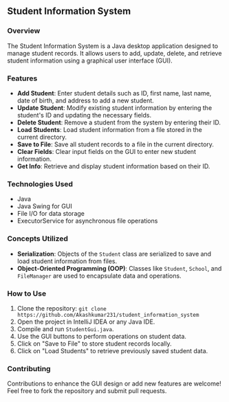 ## Student Information System

### Overview
The Student Information System is a Java desktop application designed to manage student records. It allows users to add, update, delete, and retrieve student information using a graphical user interface (GUI).

### Features
- **Add Student**: Enter student details such as ID, first name, last name, date of birth, and address to add a new student.
- **Update Student**: Modify existing student information by entering the student's ID and updating the necessary fields.
- **Delete Student**: Remove a student from the system by entering their ID.
- **Load Students**: Load student information from a file stored in the current directory.
- **Save to File**: Save all student records to a file in the current directory.
- **Clear Fields**: Clear input fields on the GUI to enter new student information.
- **Get Info**: Retrieve and display student information based on their ID.

### Technologies Used
- Java
- Java Swing for GUI
- File I/O for data storage
- ExecutorService for asynchronous file operations

### Concepts Utilized
- **Serialization**: Objects of the `Student` class are serialized to save and load student information from files.
- **Object-Oriented Programming (OOP)**: Classes like `Student`, `School`, and `FileManager` are used to encapsulate data and operations.

### How to Use
1. Clone the repository: `git clone https://github.com/Akashkumar231/student_information_system`
2. Open the project in IntelliJ IDEA or any Java IDE.
3. Compile and run `StudentGui.java`.
4. Use the GUI buttons to perform operations on student data.
5. Click on "Save to File" to store student records locally.
6. Click on "Load Students" to retrieve previously saved student data.

### Contributing
Contributions to enhance the GUI design or add new features are welcome! Feel free to fork the repository and submit pull requests.


